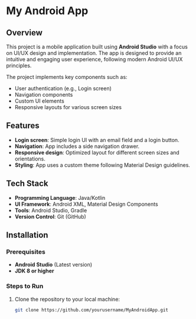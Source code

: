 # My Android App

## Overview
This project is a mobile application built using **Android Studio** with a focus on UI/UX design and implementation. The app is designed to provide an intuitive and engaging user experience, following modern Android UI/UX principles.

The project implements key components such as:
- User authentication (e.g., Login screen)
- Navigation components
- Custom UI elements
- Responsive layouts for various screen sizes

## Features
- **Login screen**: Simple login UI with an email field and a login button.
- **Navigation**: App includes a side navigation drawer.
- **Responsive design**: Optimized layout for different screen sizes and orientations.
- **Styling**: App uses a custom theme following Material Design guidelines.

## Tech Stack
- **Programming Language**: Java/Kotlin
- **UI Framework**: Android XML, Material Design Components
- **Tools**: Android Studio, Gradle
- **Version Control**: Git (GitHub)


## Installation

### Prerequisites
- **Android Studio** (Latest version)
- **JDK 8 or higher**

### Steps to Run
1. Clone the repository to your local machine:
   ```bash
   git clone https://github.com/yourusername/MyAndroidApp.git
